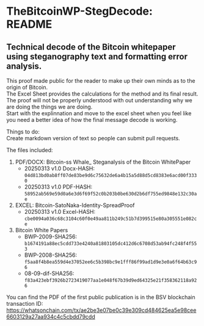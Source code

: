  # TheBitcoinWP-StegDecode: README
## Technical decode of the Bitcoin whitepaper using steganography text and formatting error analysis.

This proof made public for the reader to make up their own minds as to the origin of Bitcoin.  
The Excel Sheet provides the calculations for the method and its final result.  
The proof will not be properly understood with out understanding why we are doing the things we are doing.  
Start with the explinnation and move to the excel sheet when you feel like you need a better idea of how the final message decode is working.  

Things to do:  
Create markdown version of text so people can submit pull requests.

The files included:  
 1. PDF/DOCX: Bitcoin-ss Whale_ Steganalysis of the Bitcoin WhitePaper  
    * 20250313 v1.0 Docx-HASH:  `04d813bd0ab8ff07de83be9d6c75632de6a4b15a5d88d5cd8383e6acd00f3330`  
    * 20250313 v1.0 PDF-HASH:  `58952ab569e59d0a6e3d6f69f52c0b203b0be630d2b6df755ed9848e132c30ae`  
2. EXCEL: Bitcoin-SatoNaka-Identity-SpreadProof  
    * 20250313 v1.0 Excel-HASH:  `cbe0094a036c68c3104c60f0e49aa811b249c51b7d399515e80a305551e082ce`
3. Bitcoin White Papers  
   * BWP-2009-SHA256:  `b1674191a88ec5cdd733e4240a81803105dc412d6c6708d53ab94fc248f4f553` 
   * BWP-2008-SHA256:  `f5aa8f4b8ea559d4e37052ee6c5b398bc9e1fff86f99ad1d9e3e0a6f64b63c96`  
   * 08-09-dif-SHA256:  `f83a423ebf3926b2723419077aa1e048f67b39d9ed64325e21f358362118a926`  

You can find the PDF of the first public publication is in the BSV blockchain transaction ID:  
https://whatsonchain.com/tx/ae2be3e07be0c39e309cd484625ea5e98cee6603129a27aa934c4c5cbdd79cdd


